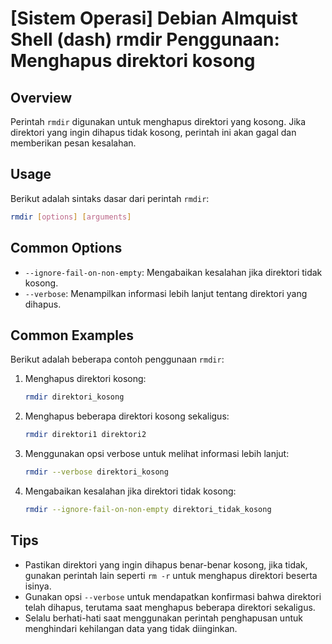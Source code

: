 # [Sistem Operasi] Debian Almquist Shell (dash) rmdir Penggunaan: Menghapus direktori kosong

## Overview
Perintah `rmdir` digunakan untuk menghapus direktori yang kosong. Jika direktori yang ingin dihapus tidak kosong, perintah ini akan gagal dan memberikan pesan kesalahan.

## Usage
Berikut adalah sintaks dasar dari perintah `rmdir`:

```bash
rmdir [options] [arguments]
```

## Common Options
- `--ignore-fail-on-non-empty`: Mengabaikan kesalahan jika direktori tidak kosong.
- `--verbose`: Menampilkan informasi lebih lanjut tentang direktori yang dihapus.

## Common Examples
Berikut adalah beberapa contoh penggunaan `rmdir`:

1. Menghapus direktori kosong:
   ```bash
   rmdir direktori_kosong
   ```

2. Menghapus beberapa direktori kosong sekaligus:
   ```bash
   rmdir direktori1 direktori2
   ```

3. Menggunakan opsi verbose untuk melihat informasi lebih lanjut:
   ```bash
   rmdir --verbose direktori_kosong
   ```

4. Mengabaikan kesalahan jika direktori tidak kosong:
   ```bash
   rmdir --ignore-fail-on-non-empty direktori_tidak_kosong
   ```

## Tips
- Pastikan direktori yang ingin dihapus benar-benar kosong, jika tidak, gunakan perintah lain seperti `rm -r` untuk menghapus direktori beserta isinya.
- Gunakan opsi `--verbose` untuk mendapatkan konfirmasi bahwa direktori telah dihapus, terutama saat menghapus beberapa direktori sekaligus.
- Selalu berhati-hati saat menggunakan perintah penghapusan untuk menghindari kehilangan data yang tidak diinginkan.